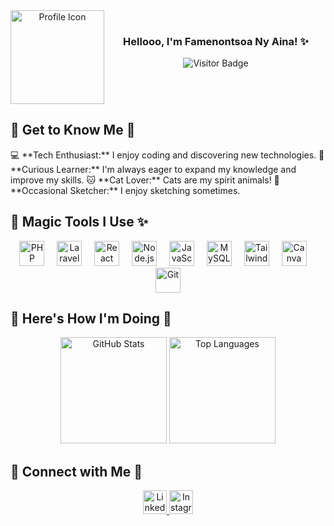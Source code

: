 <div align="center">
  <img align="left" height="150" src="https://i.pinimg.com/736x/14/6a/02/146a022ad73af44132e194d536511e30.jpg" alt="Profile Icon" />
<br/>
  <h3>Hellooo, I'm Famenontsoa Ny Aina! ✨</h3>
  <img src="https://visitor-badge.laobi.icu/badge?page_id=miew-miew.miew-miew&left_color=black&right_color=brown&left_text=%E2%9C%A8Curious%20souls%20who've%20stopped%20by%20:%20" alt="Visitor Badge" />
</div>
<br clear="both" />

<h2>🎀 Get to Know Me 🎀</h2>
💻 **Tech Enthusiast:** I enjoy coding and discovering new technologies.  
🎯 **Curious Learner:** I'm always eager to expand my knowledge and improve my skills. 
🐱 **Cat Lover:** Cats are my spirit animals!  
🎨 **Occasional Sketcher:** I enjoy sketching sometimes. 


<h2>🌟 Magic Tools I Use ✨</h2>

<div align="center">
  <img src="https://cdn.jsdelivr.net/gh/devicons/devicon/icons/php/php-original.svg" height="40" alt="PHP" />
  <img width="12" />
  <img src="https://cdn.jsdelivr.net/gh/devicons/devicon/icons/laravel/laravel-original.svg" height="40" alt="Laravel" />
  <img width="12" />
  <img src="https://cdn.jsdelivr.net/gh/devicons/devicon/icons/react/react-original.svg" height="40" alt="React" />
  <img width="12" />
  <img src="https://cdn.jsdelivr.net/gh/devicons/devicon/icons/nodejs/nodejs-original.svg" height="40" alt="Node.js" />
  <img width="12" />
  <img src="https://cdn.jsdelivr.net/gh/devicons/devicon/icons/javascript/javascript-original.svg" height="40" alt="JavaScript" />
  <img width="12" />
  <img src="https://cdn.jsdelivr.net/gh/devicons/devicon/icons/mysql/mysql-original.svg" height="40" alt="MySQL" />
  <img width="12" />
  <img src="https://cdn.jsdelivr.net/gh/devicons/devicon/icons/tailwindcss/tailwindcss-original-wordmark.svg" height="40" alt="Tailwind CSS" />
  <img width="12" />
  <img src="https://cdn.jsdelivr.net/gh/devicons/devicon/icons/canva/canva-original.svg" height="40" alt="Canva" />
  <img width="12" />
  <img src="https://cdn.jsdelivr.net/gh/devicons/devicon/icons/git/git-original.svg" height="40" alt="Git" />
</div>


<h2>🌸 Here's How I'm Doing 🌟</h2>

<div align="center">
  <img src="https://github-readme-stats.vercel.app/api?username=miew-miew&hide_title=false&hide_rank=false&show_icons=true&include_all_commits=true&count_private=true&theme=radical&locale=en&hide_border=true&order=1" height="170" alt="GitHub Stats" />
  <img src="https://github-readme-stats.vercel.app/api/top-langs?username=miew-miew&locale=en&hide_title=false&layout=compact&card_width=320&langs_count=5&theme=radical&hide_border=true&order=2" height="170" alt="Top Languages" />
</div>


<h2>🌟 Connect with Me 🌟</h2>

<div align="center">
  <a href="https://www.linkedin.com/in/ny-aina-razanakoto/">
    <img src="https://raw.githubusercontent.com/maurodesouza/profile-readme-generator/master/src/assets/icons/social/linkedin/default.svg" width="38" height="38" alt="LinkedIn"/>
  </a>
  <a href="https://www.instagram.com/prettyy_lul/">
    <img src="https://i.pinimg.com/736x/14/6a/02/146a022ad73af44132e194d536511e30.jpg" width="38" height="38" alt="Instagram"/>
  </a>
</div>
